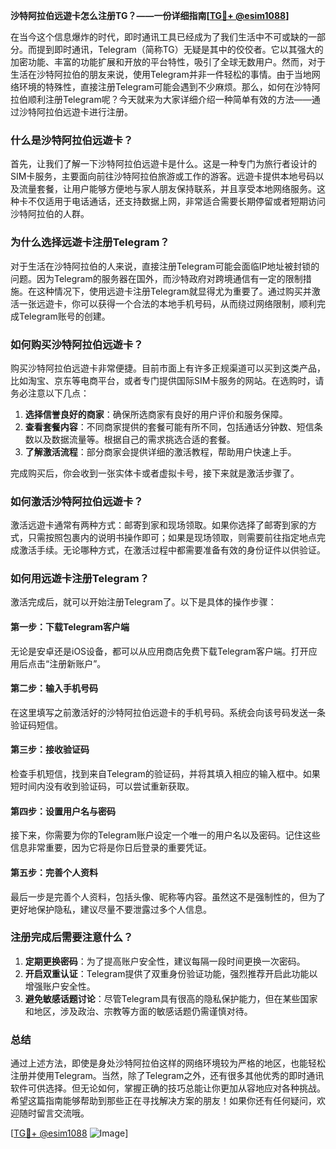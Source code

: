 **沙特阿拉伯远遊卡怎么注册TG？——一份详细指南[[TG💪+ @esim1088](https://t.me/s/esim1088)]**

在当今这个信息爆炸的时代，即时通讯工具已经成为了我们生活中不可或缺的一部分。而提到即时通讯，Telegram（简称TG）无疑是其中的佼佼者。它以其强大的加密功能、丰富的功能扩展和开放的平台特性，吸引了全球无数用户。然而，对于生活在沙特阿拉伯的朋友来说，使用Telegram并非一件轻松的事情。由于当地网络环境的特殊性，直接注册Telegram可能会遇到不少麻烦。那么，如何在沙特阿拉伯顺利注册Telegram呢？今天就来为大家详细介绍一种简单有效的方法——通过沙特阿拉伯远遊卡进行注册。

### **什么是沙特阿拉伯远遊卡？**

首先，让我们了解一下沙特阿拉伯远遊卡是什么。这是一种专门为旅行者设计的SIM卡服务，主要面向前往沙特阿拉伯旅游或工作的游客。远遊卡提供本地号码以及流量套餐，让用户能够方便地与家人朋友保持联系，并且享受本地网络服务。这种卡不仅适用于电话通话，还支持数据上网，非常适合需要长期停留或者短期访问沙特阿拉伯的人群。

### **为什么选择远遊卡注册Telegram？**

对于生活在沙特阿拉伯的人来说，直接注册Telegram可能会面临IP地址被封锁的问题。因为Telegram的服务器在国外，而沙特政府对跨境通信有一定的限制措施。在这种情况下，使用远遊卡注册Telegram就显得尤为重要了。通过购买并激活一张远遊卡，你可以获得一个合法的本地手机号码，从而绕过网络限制，顺利完成Telegram账号的创建。

### **如何购买沙特阿拉伯远遊卡？**

购买沙特阿拉伯远遊卡非常便捷。目前市面上有许多正规渠道可以买到这类产品，比如淘宝、京东等电商平台，或者专门提供国际SIM卡服务的网站。在选购时，请务必注意以下几点：

1. **选择信誉良好的商家**：确保所选商家有良好的用户评价和服务保障。
2. **查看套餐内容**：不同商家提供的套餐可能有所不同，包括通话分钟数、短信条数以及数据流量等。根据自己的需求挑选合适的套餐。
3. **了解激活流程**：部分商家会提供详细的激活教程，帮助用户快速上手。

完成购买后，你会收到一张实体卡或者虚拟卡号，接下来就是激活步骤了。

### **如何激活沙特阿拉伯远遊卡？**

激活远遊卡通常有两种方式：邮寄到家和现场领取。如果你选择了邮寄到家的方式，只需按照包裹内的说明书操作即可；如果是现场领取，则需要前往指定地点完成激活手续。无论哪种方式，在激活过程中都需要准备有效的身份证件以供验证。

### **如何用远遊卡注册Telegram？**

激活完成后，就可以开始注册Telegram了。以下是具体的操作步骤：

#### **第一步：下载Telegram客户端**
无论是安卓还是iOS设备，都可以从应用商店免费下载Telegram客户端。打开应用后点击“注册新账户”。

#### **第二步：输入手机号码**
在这里填写之前激活好的沙特阿拉伯远遊卡的手机号码。系统会向该号码发送一条验证码短信。

#### **第三步：接收验证码**
检查手机短信，找到来自Telegram的验证码，并将其填入相应的输入框中。如果短时间内没有收到验证码，可以尝试重新获取。

#### **第四步：设置用户名与密码**
接下来，你需要为你的Telegram账户设定一个唯一的用户名以及密码。记住这些信息非常重要，因为它将是你日后登录的重要凭证。

#### **第五步：完善个人资料**
最后一步是完善个人资料，包括头像、昵称等内容。虽然这不是强制性的，但为了更好地保护隐私，建议尽量不要泄露过多个人信息。

### **注册完成后需要注意什么？**

1. **定期更换密码**：为了提高账户安全性，建议每隔一段时间更换一次密码。
2. **开启双重认证**：Telegram提供了双重身份验证功能，强烈推荐开启此功能以增强账户安全性。
3. **避免敏感话题讨论**：尽管Telegram具有很高的隐私保护能力，但在某些国家和地区，涉及政治、宗教等方面的敏感话题仍需谨慎对待。

### **总结**

通过上述方法，即使是身处沙特阿拉伯这样的网络环境较为严格的地区，也能轻松注册并使用Telegram。当然，除了Telegram之外，还有很多其他优秀的即时通讯软件可供选择。但无论如何，掌握正确的技巧总能让你更加从容地应对各种挑战。希望这篇指南能够帮助到那些正在寻找解决方案的朋友！如果你还有任何疑问，欢迎随时留言交流哦。

[[TG💪+ @esim1088](https://t.me/s/esim1088) ![Image](https://i.postimg.cc/4NQfJmqS/Snipaste-2025-05-13-00-14-12.png)]